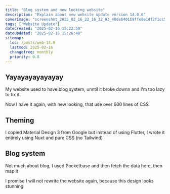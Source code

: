 ```yaml
---
title: "Blog system and new looking website"
description: "Explain about new website update version 14.0.0"
coverImage: "screenshot_2025_02_16_22_16_32_93_40deb401b9ffe8e1df2f1cc5ba480b12_m1phhu9zlp.jpg"
tags: ["Website Update"]
dateCreated: "2025-02-16 15:22:50"
dateUpdated: "2025-02-16 15:26:48"
sitemap:
  loc: /posts/web-14.0
  lastmod: 2025-02-16
  changefreq: monthly
  priority: 0.8
---
```


## Yayayayayayayay

My website used to have blog system, unntil it broke downn and I'm too lazy to fix it.

Now I have it again, with new looking, that use over 600 lines of CSS

## Theming

I copied Material Design 3 from Google but instead of using Flutter, I wrote it entirely using Nuxt and pure CSS (no Tailwind)

## Blog system

Not much about blog, I used Pocketbase and then fetch the data here, then map it

I promise I will not rewrite the website again, because this design looks stunning